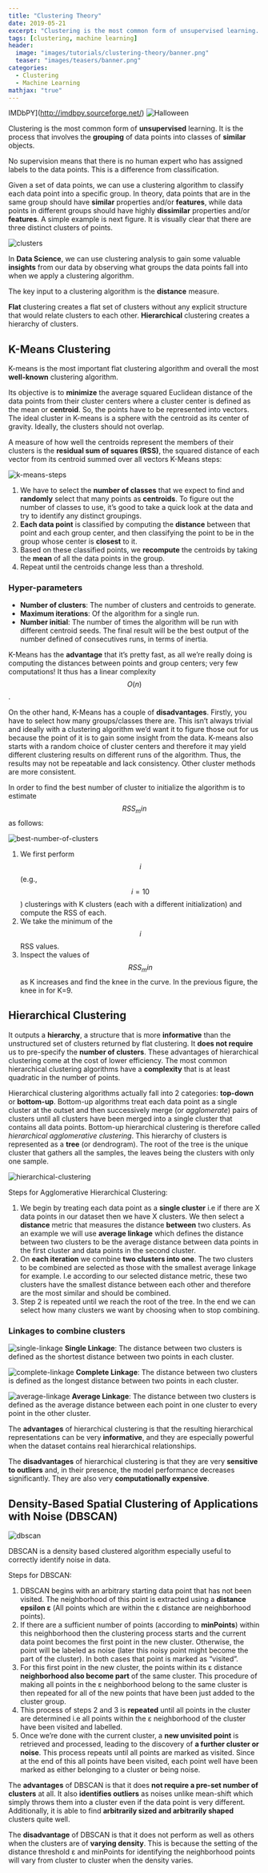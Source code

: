 ```yaml
---
title: "Clustering Theory"
date: 2019-05-21
excerpt: "Clustering is the most common form of unsupervised learning. It is the process that involves the grouping of data points into classes of similar objects. "
tags: [clustering, machine learning]
header:
  image: "images/tutorials/clustering-theory/banner.png"
  teaser: "images/teasers/banner.png"
categories:
  - Clustering
  - Machine Learning  
mathjax: "true"
---
```


IMDbPY](http://imdbpy.sourceforge.net/) 
![Halloween](/images/projects/emotion/f_Halloween_w_emovie.png)

Clustering is the most common form of **unsupervised** learning. It is the process that involves the **grouping** of data points into classes of **similar** objects. 

No supervision means that there is no human expert who has assigned labels to the data points. This is a difference from classification.

Given a set of data points, we can use a clustering algorithm to classify each data point into a specific group. In theory, data points that are in the same group should have **similar** properties and/or **features**,
while data points in different groups should have highly **dissimilar** properties and/or **features**. A simple example is next figure. It is visually clear that there are three distinct clusters of points.

![clusters](/images/tutorials/clustering-theory/clusters.png)

In **Data Science**, we can use clustering analysis to gain some valuable **insights** from our data by observing what groups the data points fall into when we apply a clustering algorithm. 

The key input to a clustering algorithm is the **distance** measure.

**Flat** clustering creates a flat set of clusters without any explicit structure that would relate clusters to each other. **Hierarchical** clustering creates a hierarchy of clusters.

## K-Means Clustering

K-means is the most important flat clustering algorithm and overall the most **well-known** clustering algorithm. 

Its objective is to **minimize** the average squared Euclidean distance of the data points from their cluster centers where a cluster center is defined as the mean or **centroid**.
So, the points have to be represented into vectors. The ideal cluster in K-means is a sphere with the centroid as its center of gravity. Ideally, the clusters should not overlap.

A measure of how well the centroids represent the members of their clusters is the **residual sum of squares (RSS)**, the squared distance of each vector from its centroid summed over all vectors K-Means steps:

![k-means-steps](/images/tutorials/clustering-theory/k-means-steps.png)

1. We have to select the **number of classes** that we expect to find and **randomly** select that many points as **centroids**. To figure out the number of classes to use, it’s good to take a quick look at the data and try to identify any distinct groupings.
2. **Each data point** is classified by computing the **distance** between that point and each group center, and then classifying the point to be in the group whose center is **closest** to it.
3. Based on these classified points, we **recompute** the centroids by taking the **mean** of all the data points in the group.
4. Repeat until the centroids change less than a threshold.

### Hyper-parameters

- **Number of clusters**: The number of clusters and centroids to generate.
- **Maximum iterations**: Of the algorithm for a single run.
- **Number initial**: The number of times the algorithm will be run with different centroid seeds. The final result will be the best output of the number defined of consecutives runs, in terms of inertia.

K-Means has the **advantage** that it’s pretty fast, as all we’re really doing is computing the distances between points and group centers; very few computations! It thus has a linear complexity $$O(n)$$.

On the other hand, K-Means has a couple of **disadvantages**. Firstly, you have to select how many groups/classes there are.
This isn’t always trivial and ideally with a clustering algorithm we’d want it to figure those out for us because the point of it is to gain some insight from the data.
K-means also starts with a random choice of cluster centers and therefore it may yield different clustering results on different runs of the algorithm.
Thus, the results may not be repeatable and lack consistency. Other cluster methods are more consistent.

In order to find the best number of cluster to initialize the algorithm is to estimate $$RSS_min$$ as follows:

![best-number-of-clusters](/images/tutorials/clustering-theory/best-number-of-clusters.png)

1.	We first perform $$i$$ (e.g., $$i=10$$) clusterings with K clusters (each with a different initialization) and compute the RSS of each.
2.	We take the minimum of the $$i$$ RSS values.
3.	Inspect the values of $$RSS_min$$ as K increases and find the knee in the curve. In the previous figure, the knee in for K=9.

## Hierarchical Clustering

It outputs a **hierarchy**, a structure that is more **informative** than the unstructured set of clusters returned by flat clustering.
It **does not require** us to pre-specify the **number of clusters**. These advantages of hierarchical clustering come at the cost of lower efficiency.
The most common hierarchical clustering algorithms have a **complexity** that is at least quadratic in the number of points.

Hierarchical clustering algorithms actually fall into 2 categories: **top-down** or **bottom-up**. Bottom-up algorithms treat each data point as a single cluster at the outset and then successively merge
(or *agglomerate*) pairs of clusters until all clusters have been merged into a single cluster that contains all data points. Bottom-up hierarchical clustering is therefore called *hierarchical agglomerative clustering*.
This hierarchy of clusters is represented as a **tree** (or dendrogram). The root of the tree is the unique cluster that gathers all the samples, the leaves being the clusters with only one sample.

![hierarchical-clustering](/images/tutorials/clustering-theory/hierarchical-clustering.png)

Steps for Agglomerative Hierarchical Clustering:

1.	We begin by treating each data point as a **single cluster** i.e if there are X data points in our dataset then we have X clusters. 
We then select a **distance** metric that measures the distance **between** two clusters. As an example we will use **average linkage** which defines the distance between two clusters
to be the average distance between data points in the first cluster and data points in the second cluster.
2.	On **each iteration** we combine **two clusters into one**. The two clusters to be combined are selected as those with the smallest average linkage for example.
I.e according to our selected distance metric, these two clusters have the smallest distance between each other and therefore are the most similar and should be combined.
3.	Step 2 is repeated until we reach the root of the tree. In the end we can select how many clusters we want by choosing when to stop combining.

### Linkages to combine clusters

![single-linkage](/images/tutorials/clustering-theory/single-linkage.png)
**Single Linkage**: The distance between two clusters is defined as the shortest distance between two points in each cluster. 

![complete-linkage](/images/tutorials/clustering-theory/complete-linkage.png)
**Complete Linkage**: The distance between two clusters is defined as the longest distance between two points in each cluster. 

![average-linkage](/images/tutorials/clustering-theory/average-linkage.png)
**Average Linkage**: Τhe distance between two clusters is defined as the average distance between each point in one cluster to every point in the other cluster. 

The **advantages** of hierarchical clustering is that the resulting hierarchical representations can be very **informative**, and they are especially powerful when the dataset contains real hierarchical relationships.

The **disadvantages** of hierarchical clustering is that they are very **sensitive to outliers** and, in their presence, the model performance decreases significantly. They are also very **computationally expensive**.

## Density-Based Spatial Clustering of Applications with Noise (DBSCAN)

![dbscan](/images/tutorials/clustering-theory/dbscan.png)

DBSCAN is a density based clustered algorithm especially useful to correctly identify noise in data.

Steps for DBSCAN:

1.	DBSCAN begins with an arbitrary starting data point that has not been visited. The neighborhood of this point is extracted using a **distance epsilon ε** (All points which are within the ε distance are neighborhood points).
2.	If there are a sufficient number of points (according to **minPoints**) within this neighborhood then the clustering process starts and the current data point becomes the first point in the new cluster.
Otherwise, the point will be labeled as noise (later this noisy point might become the part of the cluster). In both cases that point is marked as “visited”.
3.	For this first point in the new cluster, the points within its ε distance **neighborhood also become part** of the same cluster. This procedure of making all points in the ε neighborhood belong to the same cluster is then repeated for all of the new points that have been just added to the cluster group.
4.	This process of steps 2 and 3 is **repeated** until all points in the cluster are determined i.e all points within the ε neighborhood of the cluster have been visited and labelled.
5.	Once we’re done with the current cluster, a **new unvisited point** is retrieved and processed, leading to the discovery of **a further cluster or noise**. This process repeats until all points are marked as visited. Since at the end of this all points have been visited, each point well have been marked as either belonging to a cluster or being noise. 

The **advantages** of DBSCAN is that it does **not require a pre-set number of clusters** at all. It also **identifies outliers** as noises unlike mean-shift which simply throws them into a cluster even if the data point is very different.
Additionally, it is able to find **arbitrarily sized and arbitrarily shaped** clusters quite well.

The **disadvantage** of DBSCAN is that it does not perform as well as others when the clusters are of **varying density**. This is because the setting of the distance threshold ε and minPoints for identifying the neighborhood points will vary from cluster to cluster when the density varies.















